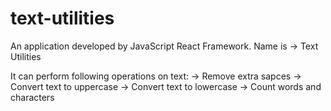 # text-utilities
 An application developed by JavaScript React Framework.
 Name is -> Text Utilities
 
 It can perform following operations on text:
 -> Remove extra sapces
 -> Convert text to uppercase
 -> Convert text to lowercase
 -> Count words and characters
